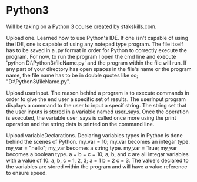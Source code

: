 # Python3
Will be taking on a Python 3 course created by stakskills.com.  

Upload one.  Learned how to use Python's IDE.  If one isn't capable of using the IDE, one is capable of using any notepad type program.  The file itself has to be saved in a .py format in order for Python to correctly execute the program.  For now, to run the program I open the cmd line and execute 'python D:\Python3\fileName.py' and the program within the file will run.  If any part of your directory has open spaces in the file's name or the program name, the file name has to be in double quotes like so; "D:\Python3\fileName.py".

Upload userInput.  The reason behind a program is to execute commands in order to give the end user a specific set of results.  The userInput program displays a command to the user to input a specif string.  The string set that the user inputs is stored in a variable named user_says.  Once the operation is executed, the variable user_says is called once more using the print operation and the string data is printed on the command line.

Upload variableDeclarations.  Declaring variables types in Python is done behind the scenes of Python.  my_var = 10; my_var becomes an integar type.  my_var = "hello"; my_var becomes a string type.  my_var = True; my_var becomes a boolean type.  a = b = c = 10; a, b, and c are all integar variables with a value of 10.  a, b, c = 1, 2, 3; a = 1 b = 2 c = 3.  The value's declared to the variables are stored within the program and will have a value reference to ensure speed.
